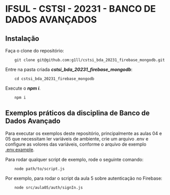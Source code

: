 # IFSUL - CSTSI - 20231 - BANCO DE DADOS AVANÇADOS

## Instalação

Faça o clone do repositório:

```shell
	git clone git@github.com:g1ll/cstsi_bda_20231_firebase_mongodb.git
```

Entre na pasta criada ***cstsi_bda_20231_firebase_mongodb***:

```shell
	cd cstsi_bda_20231_firebase_mongodb
```

Execute o ***npm i***.

```shell
	npm i
```

## Exemplos práticos da disciplina de Banco de Dados Avançado

Para executar os exemplos deste repositório, principalmente as aulas 04 e 05 que necessitam ler variáveis de ambiente, crie um arquivo .env e configure as volores das variáveis, conforme o arquivo de exemplo [.env.example](.env.example).

Para rodar qualquer script de exemplo, rode o seguinte comando:

```shell
	node path/to/script.js
```
Por exemplo, para rodar o script da aula 5 sobre autenticação no Firebase:

```shell
	node src/aula05/auth/signIn.js
```

